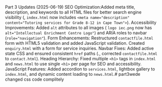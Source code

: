   Part 3 Updates (2025-06-19)
SEO Optimization:Added meta title, description, and keywords to all HTML files for better search engine visibility (, `index.html` now includes `<meta name="description" content="Tutoring services for Grade 8-12 in Cape Town">`).
Accessibility Improvements: Added `alt` attributes to all images ( `logo iec.png` now has `alt="Intellectual Enrichment Centre Logo"`) and ARIA roles to navbar (`role="navigation"`).
Form Enhancements: Restructured `contactfile.html` form with HTML5 validation and added JavaScript validation. Created `enquiry.html` with a form for service inquiries.
Navbar Fixes: Added active state CSS and ensured consistent `href` paths (., corrected `contactfile.html` to `contact.html`).
Heading Hierarchy: Fixed multiple `<h1>` tags in `index.html` and `news.html` to use single `<h1>` per page for SEO and accessibility.
JavaScript Features: Added accordion to `services.html`, lightbox gallery to `index.html`, and dynamic content loading to `news.html`.# part3wede
changed css code complitely
